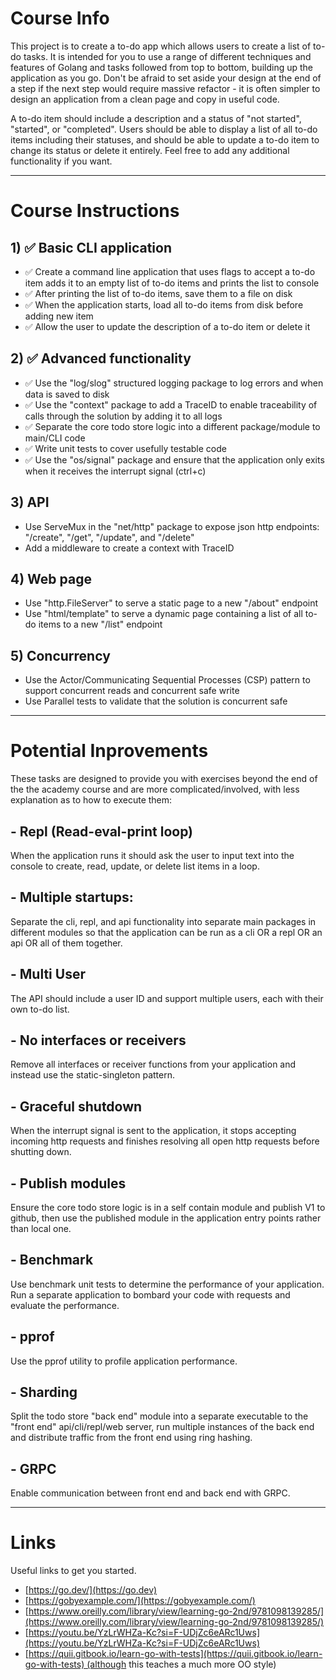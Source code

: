 # Course Info

This project is to create a to-do app which allows users to create a list of to-do tasks. It is intended for you to use a range of different techniques and features of Golang and tasks followed from top to bottom, building up the application as you go. Don't be afraid to set aside your design at the end of a step if the next step would require massive refactor - it is often simpler to design an application from a clean page and copy in useful code.

A to-do item should include a description and a status of "not started", "started", or "completed". Users should be able to display a list of all to-do items including their statuses, and should be able to update a to-do item to change its status or delete it entirely. Feel free to add any additional functionality if you want.

---

# Course Instructions

## 1) ✅ Basic CLI application
- ✅ Create a command line application that uses flags to accept a to-do item adds it to an empty list of to-do items and prints the list to console
- ✅ After printing the list of to-do items, save them to a file on disk
- ✅ When the application starts, load all to-do items from disk before adding new item
- ✅ Allow the user to update the description of a to-do item or delete it

## 2) ✅ Advanced functionality
- ✅ Use the "log/slog" structured logging package to log errors and when data is saved to disk
- ✅ Use the "context" package to add a TraceID to enable traceability of calls through the solution by adding it to all logs
- ✅ Separate the core todo store logic into a different package/module to main/CLI code
- ✅ Write unit tests to cover usefully testable code
- ✅ Use the "os/signal" package and ensure that the application only exits when it receives the interrupt signal (ctrl+c)

## 3) API
- Use ServeMux in the "net/http" package to expose json http endpoints: "/create", "/get", "/update", and "/delete"
- Add a middleware to create a context with TraceID

## 4) Web page
- Use "http.FileServer" to serve a static page to a new "/about" endpoint
- Use "html/template" to serve a dynamic page containing a list of all to-do items to a new "/list" endpoint

## 5) Concurrency
- Use the Actor/Communicating Sequential Processes (CSP) pattern to support concurrent reads and concurrent safe write
- Use Parallel tests to validate that the solution is concurrent safe

---

# Potential Inprovements

These tasks are designed to provide you with exercises beyond the end of the the academy course and are more complicated/involved, with less explanation as to how to execute them:

## - Repl (Read-eval-print loop)
When the application runs it should ask the user to input text into the console to create, read, update, or delete list items in a loop.

## - Multiple startups:
Separate the cli, repl, and api functionality into separate main packages in different modules so that the application can be run as a cli OR a repl OR an api OR all of them together.

## - Multi User
The API should include a user ID and support multiple users, each with their own to-do list.

## - No interfaces or receivers
Remove all interfaces or receiver functions from your application and instead use the static-singleton pattern.

## - Graceful shutdown
When the interrupt signal is sent to the application, it stops accepting incoming http requests and finishes resolving all open http requests before shutting down.

## - Publish modules
Ensure the core todo store logic is in a self contain module and publish V1 to github, then use the published module in the application entry points rather than local one.

## - Benchmark
Use benchmark unit tests to determine the performance of your application. Run a separate application to bombard your code with requests and evaluate the performance.

## - pprof
Use the pprof utility to profile application performance.

## - Sharding
Split the todo store "back end" module into a separate executable to the "front end" api/cli/repl/web server, run multiple instances of the back end and distribute traffic from the front end using ring hashing.

## - GRPC
Enable communication between front end and back end with GRPC.

---

# Links

Useful links to get you started.  
- [https://go.dev/](https://go.dev)
- [https://gobyexample.com/](https://gobyexample.com/)
- [https://www.oreilly.com/library/view/learning-go-2nd/9781098139285/](https://www.oreilly.com/library/view/learning-go-2nd/9781098139285/)
- [https://youtu.be/YzLrWHZa-Kc?si=F-UDjZc6eARc1Uws](https://youtu.be/YzLrWHZa-Kc?si=F-UDjZc6eARc1Uws)
- [https://quii.gitbook.io/learn-go-with-tests](https://quii.gitbook.io/learn-go-with-tests) (although this teaches a much more OO style)
